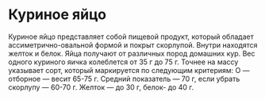 # Куриное яйцо

Куриное яйцо представляет собой пищевой продукт, который обладает ассиметрично-овальной формой и покрыт скорлупой. Внутри находятся желток и белок. Яйца получают от различных пород домашних кур.
Вес одного куриного яичка колеблется от 35 г до 75 г. Точнее на массу указывает сорт, который маркируется по следующим критериям: О — отборное — весит 65-75 г. Средний показатель — 70 г, если убрать скорлупу — 60-70 г. Желток — до 30 г, белок- до 40 г.